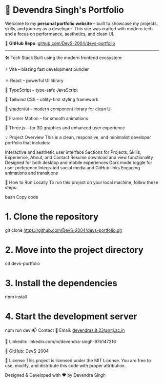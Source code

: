 # 🚀 Devendra Singh's Portfolio

Welcome to my **personal portfolio website** – built to showcase my projects, skills, and journey as a developer. This site was crafted with modern tech and a focus on performance, aesthetics, and clean UI.


📂 **GitHub Repo**: [github.com/DevS-2004/devs-portfolio](https://github.com/DevS-2004/devs-portfolio)

---
🛠️ Tech Stack
Built using the modern frontend ecosystem:

⚡️ Vite – blazing fast development bundler

⚛️ React – powerful UI library

🧠 TypeScript – type-safe JavaScript

💅 Tailwind CSS – utility-first styling framework

🧱 shadcn/ui – modern component library for clean UI

🎨 Framer Motion – for smooth animations

🌌 Three.js – for 3D graphics and enhanced user experience

💡 Project Overview
This is a clean, responsive, and minimalist developer portfolio that includes:

Interactive and aesthetic user interface
Sections for Projects, Skills, Experience, About, and Contact
Resume download and view functionality
Designed for both desktop and mobile experiences
Dark mode toggle for user preference
Integrated social media and GitHub links
Engaging animations and transitions

🔧 How to Run Locally
To run this project on your local machine, follow these steps:

bash
Copy code
# 1. Clone the repository
git clone https://github.com/DevS-2004/devs-portfolio.git

# 2. Move into the project directory
cd devs-portfolio

# 3. Install the dependencies
npm install

# 4. Start the development server
npm run dev
📬 Contact
📧 Email: devendras.it.23@nitj.ac.in

🔗 LinkedIn: linkedin.com/in/devendra-singh-97b147216

🐙 GitHub: DevS-2004

📄 License
This project is licensed under the MIT License. You are free to use, modify, and distribute this code with proper attribution.

Designed & Developed with ❤️ by Devendra Singh
